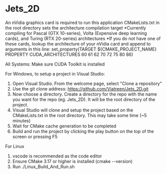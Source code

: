 # Jets_2D
An nVidia graphics card is required to run this application
CMakeLists.txt in the root directory sets the architecture compilation target
*Currently compiling for Pascal (GTX 10-series), Volta (Expensive deep learning cards), and Turing (RTX 20-series) architectures
*If you do not have one of these cards, lookup the architecture of your nVidia card and append to arguments in this line: set_property(TARGET ${CMAKE_PROJECT_NAME} PROPERTY CUDA_ARCHITECTURES 60 61 62 70 72 75 80 86)

All Systems:
Make sure CUDA Toolkit is installed

For Windows, to setup a project in Visual Studio:
1) Open Visual Studio. From the welcome page, select "Clone a repository"
2) Use the git clone address: https://github.com/Viatreen/Jets_2D.git
3) Now choose a directory. Create a directory for the repo with the name you want for the repo (eg. Jets_2D). It will be the root directory of the project.
4) Visual Studio will clone and setup the project based on the CMakeLists.txt in the root directory. This may take some time (~5 minutes)
5) Wait for CMake cache generation to be completed
6) Build and run the project by clicking the play button on the top of the screen or pressing F5

For Linux
1) vscode is recommended as the code editor
2) Ensure CMake 3.17 or higher is installed (cmake --version)
3) Run ./Linux_Build_And_Run.sh
